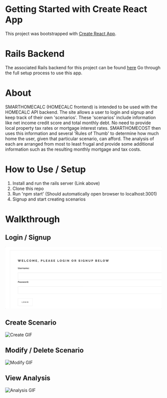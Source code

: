 # Getting Started with Create React App

This project was bootstrapped with [Create React App](https://github.com/facebook/create-react-app).

# Rails Backend

The associated Rails backend for this project can be found [here](https://github.com/Soundwood/HomeCalc-backend)
Go through the full setup process to use this app.

# About

SMARTHOMECALC (HOMECALC frontend) is intended to be used with the HOMECALC API backend. The site allows a user to login and signup and keep track of their own 'scenarios'. These 'scenarios' include information like net income credit score and total monthly debt. No need to provide local property tax rates or mortgage interest rates. SMARTHOMECOST then uses this information and several 'Rules of Thumb' to determine how much home the user, given that particular scenario, can afford. The analysis of each are arranged from most to least frugal and provide some additional information such as the resulting monthly mortgage and tax costs.

# How to Use / Setup

1. Install and run the rails server (Link above)
2. Clone this repo
3. Run 'npm start' (Should automatically open browser to localhost:3001)
4. Signup and start creating scenarios

# Walkthrough

## Login / Signup

![Login GIF](public/img/SMARTHOMECOST_LOGIN.gif)

## Create Scenario

![Create GIF](public/img/CREATE_SCENARIO.gif)

## Modify / Delete Scenario

![Modify GIF](public/img/EDIT_SCENARIO.gif)

## View Analysis

![Analysis GIF](public/img/SCENARIO_ANALYSIS.gif)